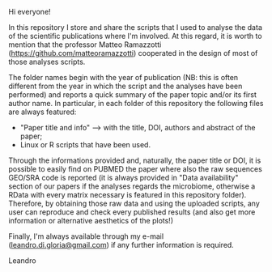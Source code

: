 Hi everyone!

In this repository I store and share the scripts that I used to analyse the data of the scientific publications where I'm involved. At this regard, it is worth to mention that the professor Matteo Ramazzotti (https://github.com/matteoramazzotti) cooperated in the design of most of those analyses scripts.

The folder names begin with the year of publication (NB: this is often different from the year in which the script and the analyses have been performed) and reports a quick summary of the paper topic and/or its first author name.
In particular, in each folder of this repository the following files are always featured:
* "Paper title and info" --> with the title, DOI, authors and abstract of the paper;
* Linux or R scripts that have been used.

Through the informations provided and, naturally, the paper title or DOI, it is possible to easily find on PUBMED the paper where also the raw sequences GEO/SRA code is reported (it is always provided in "Data availability" section of our papers if the analyses regards the microbiome, otherwise a RData with every matrix necessary is featured in this repository folder).
Therefore, by obtaining those raw data and using the uploaded scripts, any user can reproduce and check every published results (and also get more information or alternative aesthetics of the plots!)

Finally, I'm always available through my e-mail (leandro.di.gloria@gmail.com) if any further information is required.

Leandro
